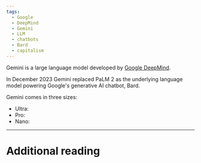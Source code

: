 ```yaml
---
tags:
  - Google
  - DeepMind
  - Gemini
  - LLM
  - chatbots
  - Bard
  - capitalism
---
```


Gemini is a large language model developed by [Google DeepMind](https://deepmind.google/).

In December 2023 Gemini replaced PaLM 2 as the underlying language model powering Google's generative AI chatbot, Bard.

Gemini comes in three sizes:

- Ultra: 
- Pro: 
- Nano: 

---

# Additional reading


